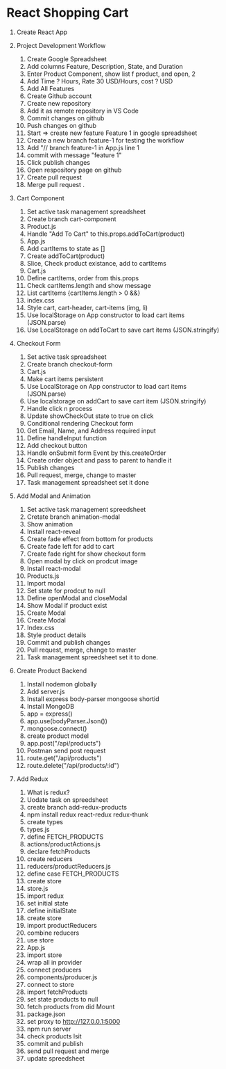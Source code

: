 # React Shopping Cart 

1. Create React App

2. Project Development Workflow
    1. Create Google Spreadsheet
    2. Add columns Feature, Description, State, and Duration
    3. Enter Product Component, show list f product, and open, 2
    4. Add Time ? Hours, Rate 30 USD/Hours, cost ? USD
    5. Add All Features
    6. Create Github account
    7. Create new repository
    8. Add it as remote repository in VS Code
    9. Commit changes on github
    10. Push changes on github
    11. Start => create new feature Feature 1 in google spreadsheet
    12. Create a new branch feature-1 for testing the workflow
    13. Add "// branch feature-1 in App.js line 1
    14. commit with message "feature 1"
    15. Click publish changes
    16. Open respository page on github
    17.  Create pull request 
    18. Merge pull request .

3. Cart Component
    1. Set active task management spreadsheet
    2. Create branch cart-component
    3. Product.js
    4. Handle "Add To Cart" to this.props.addToCart(product)
    5. App.js
    6. Add cartItems to state as []
    7. Create addToCart(product)
    8. Slice, Check product existance, add to cartItems
    9. Cart.js
    10. Define cartItems, order from this.props
    11. Check cartItems.length and show message
    12. List cartItems {cartItems.length > 0 &&}
    13. index.css
    14. Style cart, cart-header, cart-items (img, li)
    15. Use localStorage on App constructor to load cart items (JSON.parse)
    16. Use LocalStorage on addToCart to save cart items (JSON.stringify)

4.  Checkout Form
    1. Set active task spreadsheet
    2. Create branch checkout-form 
    3. Cart.js  
    4. Make cart items persistent
    5. Use LocalStorage on App constructor to load cart  items (JSON.parse)
    6. Use localstorage on addCart to save cart item (JSON.stringify)
    7. Handle click n process
    8. Update showCheckOut state to true on click 
    9. Conditional rendering Checkout form 
    10. Get Email, Name, and Address required input 
    11. Define handleInput function 
    12. Add checkout button 
    13. Handle onSubmit form Event by this.createOrder
    14. Create order object and pass to parent to handle it 
    15. Publish changes
    16. Pull request, merge, change to master
    17. Task management spreadsheet set it done

5.  Add Modal and Animation
    1. Set active task management spreedsheet
    2. Cretate branch animation-modal 
    3. Show animation
    4. Install react-reveal 
    5. Create fade effect from bottom for products
    6. Create fade left for add to cart 
    7. Create fade right for show checkout form 
    8. Open modal by click on prodcut image
    9. Install react-modal
    10. Products.js 
    11. Import modal
    12. Set state for prodcut to null 
    13. Define openModal and closeModal 
    14. Show Modal if product exist
    15. Create Modal
    16. Create Modal
    17. Index.css
    18. Style product details 
    19. Commit and publish changes
    20. Pull request, merge, change to master
    21. Task management spreedsheet set it to done.

6.  Create Product Backend
    1. Install nodemon globally
    2. Add server.js 
    3. Install express body-parser mongoose shortid
    4. Install MongoDB
    5. app = express()
    6. app.use(bodyParser.Json())
    7. mongoose.connect()
    8. create product model
    9. app.post("/api/products")
    10. Postman send post request
    11. route.get("/api/products")
    12. route.delete("/api/products/:id")

7.  Add Redux
    1. What is redux?
    2. Uodate task on spreedsheet
    3. create branch add-redux-products 
    4. npm install redux react-redux redux-thunk
    5. create types
    6. types.js
    7. define FETCH_PRODUCTS
    8. actions/productActions.js
    9. declare fetchProducts
    10. create reducers
    11. reducers/productReducers.js
    12. define case FETCH_PRODUCTS
    13. create store
    14. store.js
    15. import redux
    16. set initial state
    17. define initialState
    18. create store
    19. import productReducers
    20. combine reducers
    21. use store
    22. App.js
    23. import store
    24. wrap all in provider
    25. connect producers
    26. components/producer.js
    27. connect to store
    28. import fetchProducts
    29. set state products to null
    30. fetch products from did Mount
    31. package.json
    32. set proxy to http://127.0.0.1:5000
    33. npm run server
    34. check products lsit 
    35. commit and publish 
    36. send pull request and merge
    37. update spreedsheet